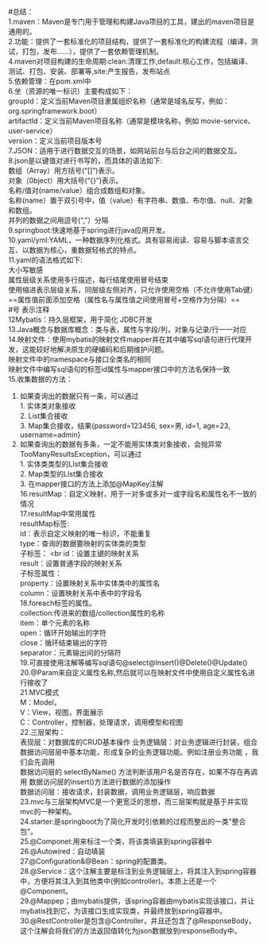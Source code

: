 #总结：<br>
1.maven：Maven是专门用于管理和构建Java项目的工具，建出的maven项目是通用的。<br>
2.功能：提供了一套标准化的项目结构，提供了一套标准化的构建流程（编译，测试，打包，发布……），提供了一套依赖管理机制。<br>
4.maven对项目构建的生命周期:clean:清理工作,default:核心工作，包括编译、测试、打包、安装、部署等,site:产生报告，发布站点<br>
5.依赖管理：在pom.xml中<br>
6.坐（资源的唯一标识）主要构成如下：<br>
groupId：定义当前Maven项目隶属组织名称（通常是域名反写，例如：org.springframework.boot）<br>
artifactId：定义当前Maven项目名称（通常是模块名称，例如 movie-service、user-service） <br>
version：定义当前项目版本号<br>
7.JSON：适用于进行数据交互的场景，如网站前台与后台之间的数据交互。<br>
8.json是以键值对进行书写的，而具体的语法如下:<br>
数组（Array）用方括号(“[]”)表示。<br>
对象（0bject）用大括号(“{}”)表示。<br>
名称/值对(name/value）组合成数组和对象。<br>
名称(name）置于双引号中，值（value）有字符串、数值、布尔值、null、对象和数组。<br>
并列的数据之间用逗号(“,”）分隔<br>
9.springboot:快速地基于spring进行java应用开发。<br>
10.yaml/yml:YAML，一种数据序列化格式。具有容易阅读、容易与脚本语言交互、以数据为核心，重数据轻格式的特点。<br>
11.yaml的语法格式如下:<br>
大小写敏感<br>
属性层级关系使用多行描述，每行结尾使用冒号结束<br>
使用缩进表示层级关系，同层级左侧对齐，只允许使用空格（不允许使用Tab键）<br>
==属性值前面添加空格（属性名与属性值之间使用冒号+空格作为分隔）==<br>
 #号 表示注释<br>
12Mybatis：持久层框架，用于简化 JDBC开发<br>
13.Java概念与数据库概念：类与表，属性与字段/列，对象与记录/行一一对应<br>
14.映射文件：使用mybatis的映射文件mapper并在其中编写sql语句进行代理开发，这能较好地解决原生的硬编码和后期维护问题。<br>
映射文件中的namespace与接口全类名的相同<br>
映射文件中编写sql语句的标签id属性与mapper接口中的方法名保持一致<br>
15.收集数据的方法：<br>
  1. 如果查询出的数据只有一条，可以通过<br>
    1. 实体类对象接收<br>
    2. List集合接收<br>
    3. Map集合接收，结果{password=123456, sex=男, id=1, age=23, username=admin}<br>
  2. 如果查询出的数据有多条，一定不能用实体类对象接收，会抛异常TooManyResultsException，可以通过<br>
    1. 实体类类型的LIst集合接收<br>
    2. Map类型的LIst集合接收<br>
    3. 在mapper接口的方法上添加@MapKey注解<br>
16.resultMap：自定义映射，用于一对多或多对一或字段名和属性名不一致的情况<br>
17.resultMap中常用属性<br>
  resultMap标签:<br>
  id：表示自定义映射的唯一标识，不能重复<br>
  type：查询的数据要映射的实体类的类型  <br>
  子标签：  <br
  id：设置主键的映射关系  <br>
  result：设置普通字段的映射关系  <br>
  子标签属性：  <br>
  property：设置映射关系中实体类中的属性名  <br>
  column：设置映射关系中表中的字段名<br>
18.foreach标签的属性。<br>
  collection:传进来的数组/collection属性的名称<br>
  item：单个元素的名称<br>
  open：循环开始输出的字符<br>
  close：循环结束输出的字符<br>
  separator：元素输出间的分隔符<br>
19.可直接使用注解等编写sql语句@select@Insert()@Delete()@Update()<br>
20.@Param来自定义属性名称,然后就可以在映射文件中使用自定义属性名进行接收了<br>
21.MVC模式<br>
  M：Model，<br>
  V：View，视图，界面展示<br>
  C：Controller，控制器，处理请求，调用模型和视图<br>
22.三层架构：<br>
表现层：对数据库的CRUD基本操作
业务逻辑层：对业务逻辑进行封装，组合数据访问层层中基本功能，形成复杂的业务逻辑功能。例如注册业务功能 ，我们会先调用<br>
数据访问层的 selectByName() 方法判断该用户名是否存在，如果不存在再调用 数据访问层的insert()方法进行数据的添加操作<br>
数据访问层：接收请求，封装数据，调用业务逻辑层，响应数据<br>
23.mvc与三层架构MVC是一个更宽泛的思想，而三层架构就是基于并实现mvc的一种架构。<br>
24.starter:是springboot为了简化开发时引依赖的过程而整出的一类"整合包"。<br>
25.@Componet:用来标注一个类，将该类填装到spring容器中<br>
26.@Autowired：自动填装<br>
27.@Configuration&@Bean：spring的配置类。<br>
28.@Service：这个注解主要是标注到业务逻辑层上，将其注入到spring容器中，方便将其注入到其他类中(例如controller)。本质上还是一个@Component。<br>
29.@Mappep；由mybatis提供，该spring容器由mybatis实现该接口，并让mybatis找到它，为该接口生成实现类，并最终放到spring容器中。<br>
30.@RestController是包含@Controller，并且还包含了@ResponseBody，这个注解会将我们的方法返回值转化为json数据放到responseBody中。<br>

